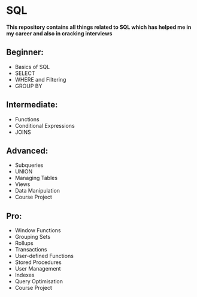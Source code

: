 # SQL 
__This repository contains all things related to SQL which has helped me in my career and also in cracking interviews__
##  Beginner:
  *	Basics of SQL
  *	SELECT
  *	WHERE and Filtering
  *	GROUP BY

##  Intermediate:
  *	Functions
  *	Conditional Expressions
  *	JOINS

##  Advanced:
  *	Subqueries
  *	UNION
  *	Managing Tables
  *	Views
  *	Data Manipulation
  *	Course Project
 
##  Pro:
  *	Window Functions
  *	Grouping Sets
  *	Rollups
  *	Transactions
  *	User-defined Functions
  *	Stored Procedures
  *	User Management
  *	Indexes
  *	Query Optimisation
  *	Course Project



